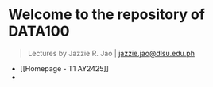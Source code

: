 # Welcome to the repository of DATA100
> Lectures by Jazzie R. Jao | jazzie.jao@dlsu.edu.ph

-  [[Homepage - T1 AY2425]]
- 